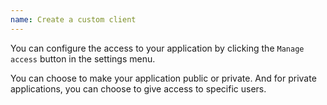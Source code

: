 ```yaml
---
name: Create a custom client
---
```


You can configure the access to your application by clicking the `Manage access` button in the settings menu.

You can choose to make your application public or private.
And for private applications, you can choose to give access to specific users.
